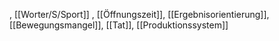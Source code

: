 , [[Worter/S/Sport]]
, [[Öffnungszeit]], [[Ergebnisorientierung]], [[Bewegungsmangel]], [[Tat]], [[Produktionssystem]]